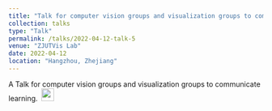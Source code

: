 ```yaml
---
title: "Talk for computer vision groups and visualization groups to communicate learning."
collection: talks
type: "Talk"
permalink: /talks/2022-04-12-talk-5
venue: "ZJUTVis Lab"
date: 2022-04-12
location: "Hangzhou, Zhejiang"
---
```


A Talk for computer vision groups and visualization groups to communicate learning.&nbsp;&nbsp;<a href="http://TongLi97.github.io/files/GroupMeetingReport202204.pptx"><img src="http://TongLi97.github.io/images/ppt.png" weight="25px" height="25px"/></a>                       
